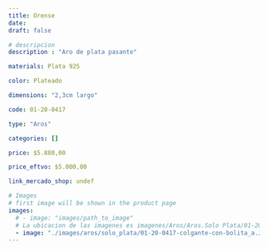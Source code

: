 ```yaml
---
title: Orense
date: 
draft: false

# descripcion
description : "Aro de plata pasante"

materials: Plata 925

color: Plateado

dimensions: "2,3cm largo"

code: 01-20-0417

type: "Aros"

categories: []

price: $5.880,00

price_eftvo: $5.000,00

link_mercado_shop: undef

# Images
# first image will be shown in the product page
images:
  # - image: "images/path_to_image"
  # La ubicacion de las imagenes es imagenes/Aros/Aros.Solo Plata/01-20-0417-orense
  - image: "./images/aros/solo_plata/01-20-0417-colgante-con-bolita_a.JPG"
---
```

